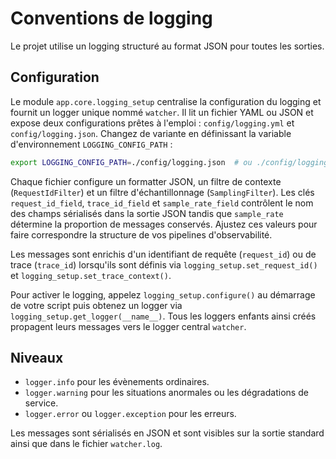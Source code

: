 # Conventions de logging

Le projet utilise un logging structuré au format JSON pour toutes les sorties.

## Configuration

Le module `app.core.logging_setup` centralise la configuration du logging et
fournit un logger unique nommé ``watcher``.  Il lit un fichier YAML ou JSON et
expose deux configurations prêtes à l'emploi : `config/logging.yml` et
`config/logging.json`.  Changez de variante en définissant la variable
d'environnement `LOGGING_CONFIG_PATH` :

```bash
export LOGGING_CONFIG_PATH=./config/logging.json  # ou ./config/logging.yml
```

Chaque fichier configure un formatter JSON, un filtre de contexte
(`RequestIdFilter`) et un filtre d'échantillonnage (`SamplingFilter`).  Les clés
`request_id_field`, `trace_id_field` et `sample_rate_field` contrôlent le nom
des champs sérialisés dans la sortie JSON tandis que `sample_rate` détermine la
proportion de messages conservés.  Ajustez ces valeurs pour faire correspondre
la structure de vos pipelines d'observabilité.

Les messages sont enrichis d'un identifiant de requête (`request_id`) ou de
trace (`trace_id`) lorsqu'ils sont définis via
`logging_setup.set_request_id()` et `logging_setup.set_trace_context()`.

Pour activer le logging, appelez `logging_setup.configure()` au démarrage de
votre script puis obtenez un logger via `logging_setup.get_logger(__name__)`.
Tous les loggers enfants ainsi créés propagent leurs messages vers le logger
central ``watcher``.

## Niveaux

- `logger.info` pour les évènements ordinaires.
- `logger.warning` pour les situations anormales ou les dégradations de
  service.
- `logger.error` ou `logger.exception` pour les erreurs.

Les messages sont sérialisés en JSON et sont visibles sur la sortie standard
ainsi que dans le fichier `watcher.log`.
